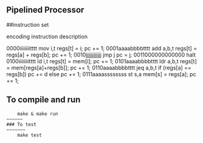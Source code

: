 ## Pipelined Processor



##instruction set

  encoding          instruction   description

  0000iiiiiiiitttt  mov i,t       regs[t] = i; pc += 1;
  0001aaaabbbbtttt  add a,b,t     regs[t] = regs[a] + regs[b]; pc += 1;
  0010jjjjjjjjjjjj  jmp j         pc = j;
  0011000000000000  halt          <stop fetching instructions>
  0100iiiiiiiitttt  ld i,t        regs[t] = mem[i]; pc += 1;
  0101aaaabbbbtttt  ldr a,b,t     regs[t] = mem[regs[a]+regs[b]]; pc += 1;
  0110aaaabbbbtttt  jeq a,b,t     if (regs[a] == regs[b]) pc += d
                                  else pc += 1;
  0111aaaassssssss  st s,a        mem[s] = regs[a]; pc += 1;

## To compile and run
~~~~~~~~~~
    make & make run
~~~~~~
### To test
~~~~~~~
    make test
